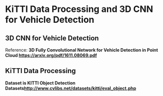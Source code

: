 # KiTTI Data Processing and 3D CNN for Vehicle Detection
## 3D CNN for Vehicle Detection
Reference: <b>3D Fully Convolutional Network for Vehicle Detection in Point Cloud<b> <https://arxiv.org/pdf/1611.08069.pdf>

## KiTTI Data Processing
Dataset is KITTI Object Detection Datasets<http://www.cvlibs.net/datasets/kitti/eval_object.php>
